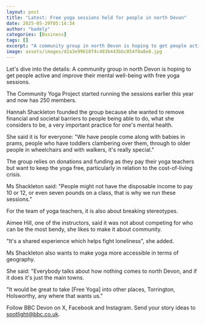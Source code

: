 ```yaml
---
layout: post
title: "Latest: Free yoga sessions held for people in north Devon"
date: 2025-05-29T05:14:34
author: "badely"
categories: [Business]
tags: []
excerpt: "A community group in north Devon is hoping to get people active and improve their mental well-being."
image: assets/images/d2a3e99610f4c403b443bbc054f0a0e8.jpg
---
```


Let's dive into the details: A community group in north Devon is hoping to get people active and improve their mental well-being with free yoga sessions.

The Community Yoga Project started running the sessions earlier this year and now has 250 members.

Hannah Shackleton founded the group because she wanted to remove financial and societal barriers to people being able to do, what she considers to be, a very important practice for one's mental health.

She said it is for everyone: "We have people come along with babies in prams, people who have toddlers clambering over them, through to older people in wheelchairs and with walkers, it's really special."

The group relies on donations and funding as they pay their yoga teachers but want to keep the yoga free, particularly in relation to the cost-of-living crisis.

Ms Shackleton said: "People might not have the disposable income to pay 10 or 12, or even seven pounds on a class, that is why we run these sessions."

For the team of yoga teachers, it is also about breaking stereotypes.

Aimee Hill, one of the instructors, said it was not about competing for who can be the most bendy, she likes to make it about community.

"It's a shared experience which helps fight loneliness", she added.

Ms Shackleton also wants to make yoga more accessible in terms of geography.

She said: "Everybody talks about how nothing comes to north Devon, and if it does it's just the main towns.

"It would be great to take [Free Yoga] into other places, Torrington, Holsworthy, any where that wants us."

Follow BBC Devon on X, Facebook and Instagram. Send your story ideas to spotlight@bbc.co.uk.

